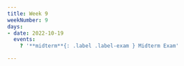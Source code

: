 ```yaml
---
title: Week 9
weekNumber: 9
days:
- date: 2022-10-19
  events:
    ? '**midterm**{: .label .label-exam } Midterm Exam'

---
```

